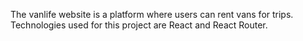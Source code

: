 The vanlife website is a platform where users can rent vans for trips. Technologies used for this project are React and React Router.